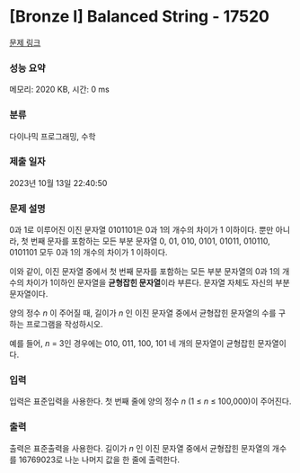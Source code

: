 # [Bronze I] Balanced String - 17520 

[문제 링크](https://www.acmicpc.net/problem/17520) 

### 성능 요약

메모리: 2020 KB, 시간: 0 ms

### 분류

다이나믹 프로그래밍, 수학

### 제출 일자

2023년 10월 13일 22:40:50

### 문제 설명

<p>0과 1로 이루어진 이진 문자열 0101101은 0과 1의 개수의 차이가 1 이하이다. 뿐만 아니라, 첫 번째 문자를 포함하는 모든 부분 문자열 0, 01, 010, 0101, 01011, 010110, 0101101 모두 0과 1의 개수의 차이가 1 이하이다.</p>

<p>이와 같이, 이진 문자열 중에서 첫 번째 문자를 포함하는 모든 부분 문자열의 0과 1의 개수의 차이가 1이하인 문자열을 <strong>균형잡힌 문자열</strong>이라 부른다. 문자열 자체도 자신의 부분 문자열이다.</p>

<p>양의 정수 <em>n</em> 이 주어질 때, 길이가 <em>n</em> 인 이진 문자열 중에서 균형잡힌 문자열의 수를 구하는 프로그램을 작성하시오.</p>

<p>예를 들어, <em>n</em> = 3인 경우에는 010, 011, 100, 101 네 개의 문자열이 균형잡힌 문자열이다.</p>

### 입력 

 <p>입력은 표준입력을 사용한다. 첫 번째 줄에 양의 정수 <em>n</em> (1 ≤ <em>n</em> ≤ 100,000)이 주어진다.</p>

### 출력 

 <p>출력은 표준출력을 사용한다. 길이가 <em>n</em> 인 이진 문자열 중에서 균형잡힌 문자열의 개수를 16769023로 나눈 나머지 값을 한 줄에 출력한다.</p>

